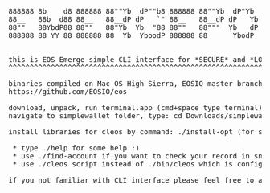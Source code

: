 <pre>
888888 8b    d8 888888 88""Yb  dP""b8 888888 88""Yb  dP"Yb  88        db    88b 88 8888b.  
88__   88b  d88 88__   88__dP dP   `" 88__   88__dP dP   Yb 88       dPYb   88Yb88  8I  Yb 
88""   88YbdP88 88""   88"Yb  Yb  "88 88""   88"""  Yb   dP 88  .o  dP__Yb  88 Y88  8I  dY 
888888 88 YY 88 888888 88  Yb  YboodP 888888 88      YbodP  88ood8 dP""""Yb 88  Y8 8888Y"  


this is EOS Emerge simple CLI interface for *SECURE* and *LOCAL* voting
^^^^^^^^^^^^^^^^^^^^^^^^^^^^^^^^^^^^^^^^^^^^^^^^^^^^^^^^^^^^^^^^^^^^^^^

binaries compiled on Mac OS High Sierra, EOSIO master branch 11-06-2018
https://github.com/EOSIO/eos

download, unpack, run terminal.app (cmd+space type terminal)  
navigate to simplewallet folder, type: cd Downloads/simplewallet-master (or other folder where you unpack archive)

install libraries for cleos by command: ./install-opt (for some reasons may ask your password)

 * type ./help for some help :)
 * use ./find-account if you want to check your record in snapshot file
 * use ./cleos script instead of ./bin/cleos which is configured for our secure fullnode server over https connection

if you not familiar with CLI interface please feel free to ask us on our telegram channel https://t.me/eosemerge or by email: support@eosemerge.io
</pre>

